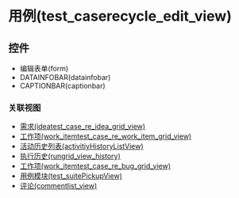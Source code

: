 # 用例(test_caserecycle_edit_view)  <!-- {docsify-ignore-all} -->




<el-skeleton style="width:60%">
	<template #template>
		<div style="padding-bottom: 5px;">
			<div style="height:40px;display: flex;align-items: center;justify-content: space-between;">
				<el-tooltip content="页面标题">
					<el-skeleton-item variant="text" style="height:40px;"></el-skeleton-item>
				</el-tooltip>
				<el-skeleton style="width:250px;">
					<template #template>
						<el-tooltip content="工具栏">
							<div style="display: flex;align-items: center;justify-content:end">
								<el-skeleton-item variant="text" style="margin-left: 10px;height:40px;width:80px"></el-skeleton-item>
								<el-skeleton-item variant="text" style="margin-left: 10px;height:40px;width:80px"></el-skeleton-item>
								<el-skeleton-item variant="text" style="margin-left: 10px;height:40px;width:80px"></el-skeleton-item>
							</div>
						</el-tooltip>
					</template>
				</el-skeleton>
			</div>
		</div>
		<el-tooltip content="编辑表单">
			<el-skeleton-item variant="p" style="height:300px"></el-skeleton-item>
		</el-tooltip>
	</template>
</el-skeleton>


## 控件
  * 编辑表单(form)
  * DATAINFOBAR(datainfobar)
  * CAPTIONBAR(captionbar)


### 关联视图
  * [需求(ideatest_case_re_idea_grid_view)](app/view/ideatest_case_re_idea_grid_view)
  * [工作项(work_itemtest_case_re_work_item_grid_view)](app/view/work_itemtest_case_re_work_item_grid_view)
  * [活动历史列表(activitiyHistoryListView)](app/view/activitiyHistoryListView)
  * [执行历史(rungrid_view_history)](app/view/rungrid_view_history)
  * [工作项(work_itemtest_case_re_bug_grid_view)](app/view/work_itemtest_case_re_bug_grid_view)
  * [用例模块(test_suitePickupView)](app/view/test_suitePickupView)
  * [评论(commentlist_view)](app/view/commentlist_view)

<script>
 const { createApp } = Vue
  createApp({
    data() {
      return {
        message: '!'
      }
    }
  }).use(ElementPlus).mount('#app')
</script>